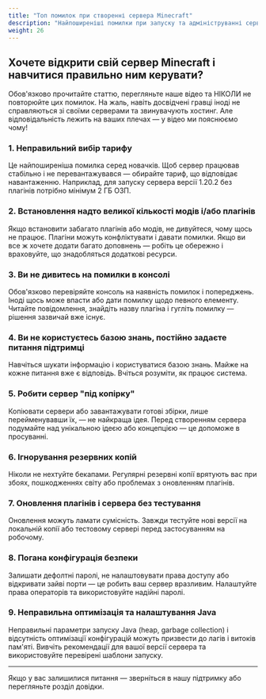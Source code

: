 ```yaml
---
title: "Топ помилок при створенні сервера Minecraft"
description: "Найпоширеніші помилки при запуску та адмініструванні сервера Minecraft і як їх уникнути."
weight: 26
---
```


## Хочете відкрити свій сервер Minecraft і навчитися правильно ним керувати?

Обов'язково прочитайте статтю, перегляньте наше відео та НІКОЛИ не повторюйте цих помилок. На жаль, навіть досвідчені гравці іноді не справляються зі своїми серверами та звинувачують хостинг. Але відповідальність лежить на ваших плечах — у відео ми пояснюємо чому!

### 1. Неправильний вибір тарифу

Це найпоширеніша помилка серед новачків. Щоб сервер працював стабільно і не перевантажувався — обирайте тариф, що відповідає навантаженню. Наприклад, для запуску сервера версії 1.20.2 без плагінів потрібно мінімум 2 ГБ ОЗП.

### 2. Встановлення надто великої кількості модів і/або плагінів

Якщо встановити забагато плагінів або модів, не дивуйтеся, чому щось не працює. Плагіни можуть конфліктувати і давати помилки. Якщо ви все ж хочете додати багато доповнень — робіть це обережно і враховуйте, що знадобляться додаткові ресурси.

### 3. Ви не дивитесь на помилки в консолі

Обов'язково перевіряйте консоль на наявність помилок і попереджень. Іноді щось може впасти або дати помилку щодо певного елементу. Читайте повідомлення, знайдіть назву плагіна і гугліть помилку — рішення зазвичай вже існує.

### 4. Ви не користуєтесь базою знань, постійно задаєте питання підтримці

Навчіться шукати інформацію і користуватися базою знань. Майже на кожне питання вже є відповідь. Вчіться розуміти, як працює система.

### 5. Робити сервер "під копірку"

Копіювати сервери або завантажувати готові збірки, лише перейменувавши їх, — не найкраща ідея. Перед створенням сервера подумайте над унікальною ідеєю або концепцією — це допоможе в просуванні.

### 6. Ігнорування резервних копій

Ніколи не нехтуйте бекапами. Регулярні резервні копії врятують вас при збоях, пошкодженнях світу або проблемах з оновленням плагінів.

### 7. Оновлення плагінів і сервера без тестування

Оновлення можуть ламати сумісність. Завжди тестуйте нові версії на локальній копії або тестовому сервері перед застосуванням на робочому.

### 8. Погана конфігурація безпеки

Залишати дефолтні паролі, не налаштовувати права доступу або відкривати зайві порти — це робить ваш сервер вразливим. Налаштуйте права операторів та використовуйте надійні паролі.

### 9. Неправильна оптимізація та налаштування Java

Неправильні параметри запуску Java (heap, garbage collection) і відсутність оптимізації конфігурацій можуть призвести до лагів і витоків пам'яті. Вивчіть рекомендації для вашої версії сервера та використовуйте перевірені шаблони запуску.

---

Якщо у вас залишилися питання — зверніться в нашу підтримку або перегляньте розділ довідки.
